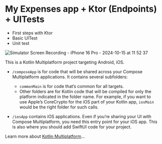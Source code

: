
# My Expenses app + Ktor (Endpoints) + UITests

- First steps with Ktor
- Basic UITest
- Unit test

![Simulator Screen Recording - iPhone 16 Pro - 2024-10-15 at 11 52 37](https://github.com/user-attachments/assets/43cd3693-d58f-478f-ad5f-4f85e0fe3a21)

This is a Kotlin Multiplatform project targeting Android, iOS.

* `/composeApp` is for code that will be shared across your Compose Multiplatform applications.
  It contains several subfolders:
  - `commonMain` is for code that’s common for all targets.
  - Other folders are for Kotlin code that will be compiled for only the platform indicated in the folder name.
    For example, if you want to use Apple’s CoreCrypto for the iOS part of your Kotlin app,
    `iosMain` would be the right folder for such calls.

* `/iosApp` contains iOS applications. Even if you’re sharing your UI with Compose Multiplatform, 
  you need this entry point for your iOS app. This is also where you should add SwiftUI code for your project.


Learn more about [Kotlin Multiplatform](https://www.jetbrains.com/help/kotlin-multiplatform-dev/get-started.html)…
